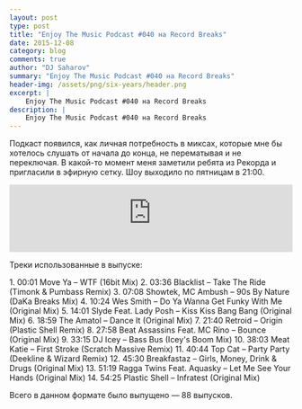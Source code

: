 ```yaml
---
layout: post
type: post
title: "Enjoy The Music Podcast #040 на Record Breaks"
date: 2015-12-08
category: blog
comments: true
author: "DJ Saharov"
summary: "Enjoy The Music Podcast #040 на Record Breaks"
header-img: /assets/png/six-years/header.png
excerpt: |
    Enjoy The Music Podcast #040 на Record Breaks
description: |
    Enjoy The Music Podcast #040 на Record Breaks
---
```


<p>
<span class="firstcharacter">П</span>одкаст появился, как личная потребность в миксах, которые мне бы хотелось слушать от начала до конца, не перематывая и не переключая. В какой-то момент меня заметили ребята из Рекорда и пригласили в эфирную сетку. Шоу выходило по пятницам в 21:00.
</p>

<iframe width="100%" height="120" src="https://player-widget.mixcloud.com/widget/iframe/?hide_cover=1&feed=%2Fdjsaharovofficial%2Fenjoy-the-music-podcast-040%2F" frameborder="0" allow="encrypted-media; fullscreen; autoplay; idle-detection; speaker-selection; web-share;" ></iframe>

<p>Треки использованные в выпуске:</p>
1. 00:01 Move Ya – WTF (16bit Mix)
2. 03:36 Blacklist – Take The Ride (Timonk & Pumbass Remix)
3. 07:08 Showtek, MC Ambush – 90s By Nature (DaKa Breaks Mix)
4. 10:24 Wes Smith – Do Ya Wanna Get Funky With Me (Original Mix)
5. 14:01 Slyde Feat. Lady Posh – Kiss Kiss Bang Bang (Original Mix)
6. 18:59 The Amatol – Dance It (Original Mix)
7. 21:40 Retroid – Origin (Plastic Shell Remix)
8. 27:58 Beat Assassins Feat. MC Rino – Bounce (Original Mix)
9. 33:15 DJ Icey – Bass Bus (Icey's Boom Mix)
10. 38:03 Meat Katie – First Stroke (Scratch Massive Remix)
11. 40:44 Top Cat – Party Party (Deekline & Wizard Remix)
12. 45:30 Breakfastaz – Girls, Money, Drink & Drugs (Original Mix)
13. 51:19 Ragga Twins Feat. Aquasky – Let Me See Your Hands (Original Mix)
14. 54:25 Plastic Shell – Infratest (Original Mix)

<p>Всего в данном формате было выпущено &mdash; 88 выпусков.</p>